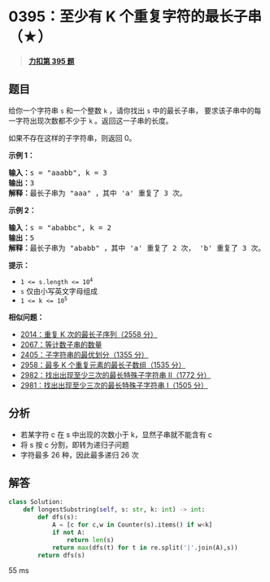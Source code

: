# 0395：至少有 K 个重复字符的最长子串（★）


> <u>**[力扣第 395 题](https://leetcode.cn/problems/longest-substring-with-at-least-k-repeating-characters/)**</u>

## 题目

<p>给你一个字符串 <code>s</code> 和一个整数 <code>k</code> ，请你找出 <code>s</code> 中的最长子串， 要求该子串中的每一字符出现次数都不少于 <code>k</code> 。返回这一子串的长度。</p>

<p data-pm-slice="1 1 []">如果不存在这样的子字符串，则返回 0。</p>



<p><strong>示例 1：</strong></p>

<pre>
<strong>输入：</strong>s = "aaabb", k = 3
<strong>输出：</strong>3
<strong>解释：</strong>最长子串为 "aaa" ，其中 'a' 重复了 3 次。
</pre>

<p><strong>示例 2：</strong></p>

<pre>
<strong>输入：</strong>s = "ababbc", k = 2
<strong>输出：</strong>5
<strong>解释：</strong>最长子串为 "ababb" ，其中 'a' 重复了 2 次， 'b' 重复了 3 次。</pre>



<p><strong>提示：</strong></p>

<ul>
<li><code>1 &lt;= s.length &lt;= 10<sup>4</sup></code></li>
<li><code>s</code> 仅由小写英文字母组成</li>
<li><code>1 &lt;= k &lt;= 10<sup>5</sup></code></li>
</ul>


**相似问题：**
- [2014：重复 K 次的最长子序列（2558 分）](/leetcode/2014)
- [2067：等计数子串的数量](/leetcode/2067)
- [2405：子字符串的最优划分（1355 分）](/leetcode/2405)
- [2958：最多 K 个重复元素的最长子数组（1535 分）](/leetcode/2958)
- [2982：找出出现至少三次的最长特殊子字符串 II（1772 分）](/leetcode/2982)
- [2981：找出出现至少三次的最长特殊子字符串 I（1505 分）](/leetcode/2981)


## 分析

- 若某字符 c 在 s 中出现的次数小于 k，显然子串就不能含有 c
- 将 s 按 c 分割，即转为递归子问题
- 字符最多 26 种，因此最多递归 26 次

## 解答

```python
class Solution:
    def longestSubstring(self, s: str, k: int) -> int:
        def dfs(s):
            A = [c for c,w in Counter(s).items() if w<k]
            if not A:
                return len(s)
            return max(dfs(t) for t in re.split('|'.join(A),s))
        return dfs(s)
```
55 ms


